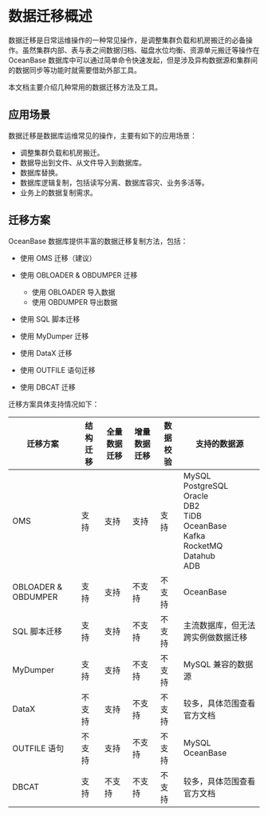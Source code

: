 # 数据迁移概述

数据迁移是日常运维操作的一种常见操作，是调整集群负载和机房搬迁的必备操作。虽然集群内部、表与表之间数据归档、磁盘水位均衡、资源单元搬迁等操作在 OceanBase 数据库中可以通过简单命令快速发起，但是涉及异构数据源和集群间的数据同步等功能时就需要借助外部工具。

本文档主要介绍几种常用的数据迁移方法及工具。

## 应用场景

数据迁移是数据库运维常见的操作，主要有如下的应用场景：

* 调整集群负载和机房搬迁。
* 数据导出到文件、从文件导入到数据库。
* 数据库替换。
* 数据库逻辑复制，包括读写分离、数据库容灾、业务多活等。
* 业务上的数据复制需求。

## 迁移方案

OceanBase 数据库提供丰富的数据迁移复制方法，包括：

* 使用 OMS 迁移（建议）
* 使用 OBLOADER & OBDUMPER 迁移

  * 使用 OBLOADER 导入数据
  * 使用 OBDUMPER 导出数据

* 使用 SQL 脚本迁移
* 使用 MyDumper 迁移
* 使用 DataX 迁移
* 使用 OUTFILE 语句迁移
* 使用 DBCAT 迁移

迁移方案具体支持情况如下：

|迁移方案|结构迁移|全量数据迁移|增量数据迁移|数据校验|支持的数据源|
|---------|---------|-----------|------------|---------|-------|
|OMS|支持|支持|支持|支持|MySQL</br>PostgreSQL</br>Oracle</br>DB2</br>TiDB</br>OceanBase</br>Kafka</br>RocketMQ</br>Datahub</br>ADB|
|OBLOADER & OBDUMPER|支持|支持|不支持|不支持|OceanBase|
|SQL 脚本迁移| 支持 |支持| 不支持 |不支持 |主流数据库，但无法跨实例做数据迁移|
|MyDumper| 支持 |支持| 不支持| 不支持 |MySQL 兼容的数据源|
|DataX|不支持|支持|不支持|不支持|较多，具体范围查看官方文档|
|OUTFILE 语句| 不支持 |支持 |不支持 |不支持 |MySQL</br>OceanBase|
|DBCAT|支持|不支持|不支持|不支持|较多，具体范围查看官方文档|

